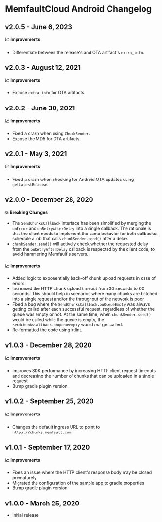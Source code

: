 # MemfaultCloud Android Changelog

## v2.0.5 - June 6, 2023

#### :chart_with_upwards_trend: Improvements

- Differentiate between the release's and OTA artifact's `extra_info`.

## v2.0.3 - August 12, 2021

#### :chart_with_upwards_trend: Improvements

- Expose `extra_info` for OTA artifacts.

## v2.0.2 - June 30, 2021

#### :chart_with_upwards_trend: Improvements

- Fixed a crash when using `ChunkSender`.
- Expose the MD5 for OTA artifacts.

## v2.0.1 - May 3, 2021

#### :chart_with_upwards_trend: Improvements

- Fixed a crash when checking for Android OTA updates using `getLatestRelease`.

## v2.0.0 - December 28, 2020

#### :boom: Breaking Changes

- The `SendChunksCallback` interface has been simplified by merging the
  `onError` and `onRetryAfterDelay` into a single callback. The rationale is
  that the client needs to implement the same behavior for both callbacks:
  schedule a job that calls `chunkSender.send()` after a delay.
- `chunkSender.send()` will actively check whether the requested delay from the
  `onRetryAfterDelay` callback is respected by the client code, to avoid
  hammering Memfault's servers.

#### :chart_with_upwards_trend: Improvements

- Added logic to exponentially back-off chunk upload requests in case of errors.
- Increased the HTTP chunk upload timeout from 30 seconds to 60 seconds. This
  should help in scenarios where many chunks are batched into a single request
  and/or the throughput of the network is poor.
- Fixed a bug where the `SendChunksCallback.onQueueEmpty` was always getting
  called after each successful request, regardless of whether the queue was
  empty or not. At the same time, when `chunkSender.send()` would be called
  while the queue is empty, the `SendChunksCallback.onQueueEmpty` would _not_
  get called.
- Re-formatted the code using ktlint.

## v1.0.3 - December 28, 2020

#### :chart_with_upwards_trend: Improvements

- Improves SDK performance by increasing HTTP client request timeouts and
  decreasing the number of chunks that can be uploaded in a single request
- Bump gradle plugin version

## v1.0.2 - September 25, 2020

#### :chart_with_upwards_trend: Improvements

- Changes the default ingress URL to point to `https://chunks.memfault.com`

## v1.0.1 - September 17, 2020

#### :chart_with_upwards_trend: Improvements

- Fixes an issue where the HTTP client's response body may be closed prematurely
- Migrated the configuration of the sample app to gradle properties
- Bump gradle plugin version

## v1.0.0 - March 25, 2020

- Initial release
